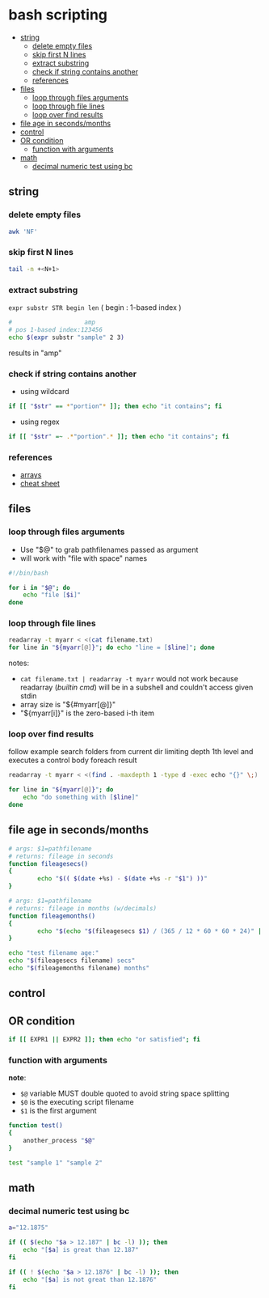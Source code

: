 # bash scripting

- [string](#string)
  - [delete empty files](#delete-empty-files)
  - [skip first N lines](#skip-first-n-lines)
  - [extract substring](#extract-substring)
  - [check if string contains another](#check-if-string-contains-another)
  - [references](#references)
- [files](#files)
  - [loop through files arguments](#loop-through-files-arguments)
  - [loop through file lines](#loop-through-file-lines)
  - [loop over find results](#loop-over-find-results)
- [file age in seconds/months](#file-age-in-secondsmonths)
- [control](#control)
- [OR condition](#or-condition)
  - [function with arguments](#function-with-arguments)
- [math](#math)
  - [decimal numeric test using bc](#decimal-numeric-test-using-bc)


## string

### delete empty files

```sh
awk 'NF'
```

### skip first N lines

```sh
tail -n +<N+1>
```

### extract substring

`expr substr STR begin len` ( begin : 1-based index )

```sh
#                    amp
# pos 1-based index:123456
echo $(expr substr "sample" 2 3)
```

results in "amp"

### check if string contains another

- using wildcard

```sh
if [[ "$str" == *"portion"* ]]; then echo "it contains"; fi
```

- using regex

```sh
if [[ "$str" =~ .*"portion".* ]]; then echo "it contains"; fi
```

### references

- [arrays](https://opensource.com/article/18/5/you-dont-know-bash-intro-bash-arrays)
- [cheat sheet](https://devhints.io/bash)

## files

### loop through files arguments

- Use "$@" to grab pathfilenames passed as argument
- will work with "file with space" names

```sh
#!/bin/bash

for i in "$@"; do
	echo "file [$i]"
done
```

### loop through file lines

```sh
readarray -t myarr < <(cat filename.txt)
for line in "${myarr[@]}"; do echo "line = [$line]"; done
```

notes:
- `cat filename.txt | readarray -t myarr` would not work because readarray (*builtin cmd*) will be in a subshell and couldn't access given stdin
- array size is "${#myarr[@]}"
- "${myarr[i]}" is the zero-based i-th item

### loop over find results

follow example search folders from current dir limiting depth 1th level and executes a control body foreach result

```sh
readarray -t myarr < <(find . -maxdepth 1 -type d -exec echo "{}" \;)

for line in "${myarr[@]}"; do
    echo "do something with [$line]"
done
```

## file age in seconds/months

```sh
# args: $1=pathfilename
# returns: fileage in seconds
function fileagesecs()
{
        echo "$(( $(date +%s) - $(date +%s -r "$1") ))"
}

# args: $1=pathfilename
# returns: fileage in months (w/decimals)
function fileagemonths()
{
        echo "$(echo "$(fileagesecs $1) / (365 / 12 * 60 * 60 * 24)" | bc -l)"
}

echo "test filename age:"
echo "$(fileagesecs filename) secs"
echo "$(fileagemonths filename) months"
```

## control

## OR condition

```sh
if [[ EXPR1 || EXPR2 ]]; then echo "or satisfied"; fi
```

### function with arguments

**note**:
- `$@` variable MUST double quoted to avoid string space splitting
- `$0` is the executing script filename
- `$1` is the first argument

```sh
function test()
{
	another_process "$@"
}

test "sample 1" "sample 2"
```

## math

### decimal numeric test using bc

```sh
a="12.1875"

if (( $(echo "$a > 12.187" | bc -l) )); then
	echo "[$a] is great than 12.187"
fi

if (( ! $(echo "$a > 12.1876" | bc -l) )); then
	echo "[$a] is not great than 12.1876"
fi
```